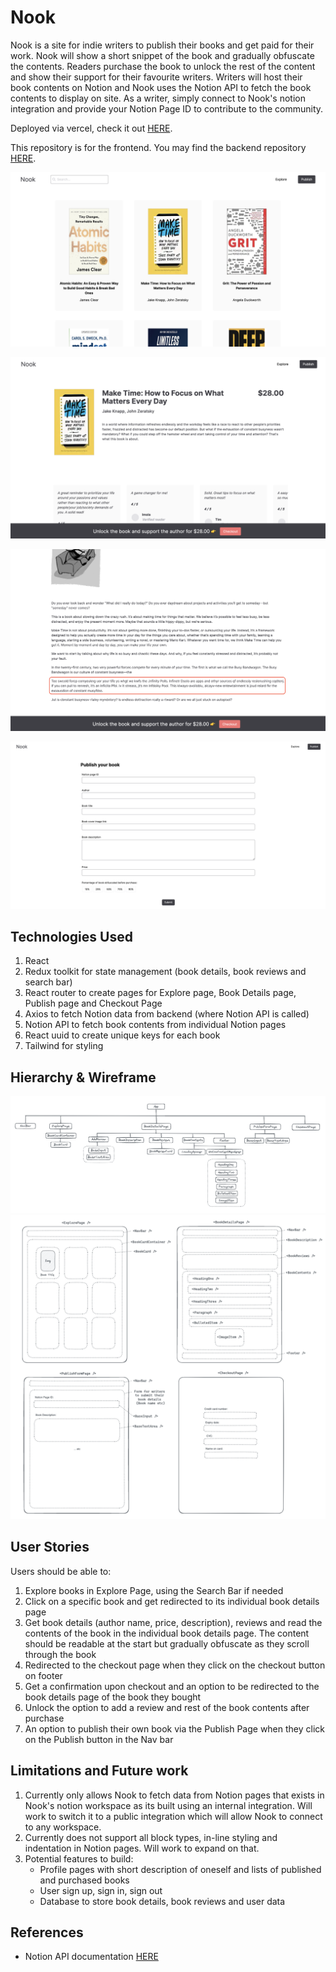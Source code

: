 # Nook

Nook is a site for indie writers to publish their books and get paid for their work. Nook will show a short snippet of the book and gradually obfuscate the contents. Readers purchase the book to unlock the rest of the content and show their support for their favourite writers. Writers will host their book contents on Notion and Nook uses the Notion API to fetch the book contents to display on site. As a writer, simply connect to Nook's notion integration and provide your Notion Page ID to contribute to the community.

Deployed via vercel, check it out [HERE](https://nook-azure.vercel.app/).

This repository is for the frontend. You may find the backend repository [HERE](https://github.com/awhuiyun/nook-server).

<kbd>![Explore Page screenshot](images/ExplorePage.png) </kbd>

<kbd>![Book Details Page screenshot](images/BookDetailsPage.png)</kbd>

<kbd>![Example of obfuscation screenshot](images/ObfuscateExample.png)</kbd>

<kbd>![Publish page screenshot](images/PublishPage.png)</kbd>

## Technologies Used

1. React
2. Redux toolkit for state management (book details, book reviews and search bar)
3. React router to create pages for Explore page, Book Details page, Publish page and Checkout Page
4. Axios to fetch Notion data from backend (where Notion API is called)
5. Notion API to fetch book contents from individual Notion pages
6. React uuid to create unique keys for each book
7. Tailwind for styling

## Hierarchy & Wireframe

<kbd>![Hierarchy screenshot](images/Hierarchy.png)</kbd>
<kbd>![Wireframe screenshot](images/Wireframe.png)</kbd>

## User Stories

Users should be able to:

1. Explore books in Explore Page, using the Search Bar if needed
2. Click on a specific book and get redirected to its individual book details page
3. Get book details (author name, price, description), reviews and read the contents of the book in the individual book details page. The content should be readable at the start but gradually obfuscate as they scroll through the book
4. Redirected to the checkout page when they click on the checkout button on footer
5. Get a confirmation upon checkout and an option to be redirected to the book details page of the book they bought
6. Unlock the option to add a review and rest of the book contents after purchase
7. An option to publish their own book via the Publish Page when they click on the Publish button in the Nav bar

## Limitations and Future work

1. Currently only allows Nook to fetch data from Notion pages that exists in Nook's notion workspace as its built using an internal integration. Will work to switch it to a public integration which will allow Nook to connect to any workspace.
2. Currently does not support all block types, in-line styling and indentation in Notion pages. Will work to expand on that.
3. Potential features to build:
   - Profile pages with short description of oneself and lists of published and purchased books
   - User sign up, sign in, sign out
   - Database to store book details, book reviews and user data

## References

- Notion API documentation [HERE](https://developers.notion.com/reference/intro)

